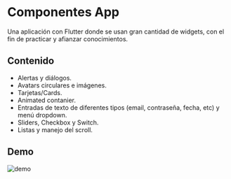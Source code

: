 # Componentes App

Una aplicación con Flutter donde se usan gran 
cantidad de widgets, con el fin de practicar y afianzar conocimientos.

## Contenido

- Alertas y diálogos.
- Avatars circulares e imágenes.
- Tarjetas/Cards.
- Animated contanier.
- Entradas de texto de diferentes tipos (email, contraseña, fecha, etc) y menú dropdown.
- Sliders, Checkbox y Switch.
- Listas y manejo del scroll.

## Demo

![demo](example/demo.gif)	

